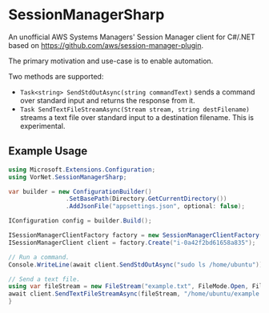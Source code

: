 ﻿# SessionManagerSharp

An unofficial AWS Systems Managers' Session Manager client for C#/.NET based on https://github.com/aws/session-manager-plugin.

The primary motivation and use-case is to enable automation.

Two methods are supported:

- `Task<string> SendStdOutAsync(string commandText)` sends a command over standard input and returns the response from it.
- `Task SendTextFileStreamAsync(Stream stream, string destFilename)` streams a text file over standard input to a destination filename.  This is experimental.

## Example Usage

```csharp
using Microsoft.Extensions.Configuration;
using VorNet.SessionManagerSharp;

var builder = new ConfigurationBuilder()  
                .SetBasePath(Directory.GetCurrentDirectory())
                .AddJsonFile("appsettings.json", optional: false);

IConfiguration config = builder.Build();

ISessionManagerClientFactory factory = new SessionManagerClientFactory(config);
ISessionManagerClient client = factory.Create("i-0a42f2bd61658a835");

// Run a command.
Console.WriteLine(await client.SendStdOutAsync("sudo ls /home/ubuntu"));

// Send a text file.
using var fileStream = new FileStream("example.txt", FileMode.Open, FileAccess.Read);
await client.SendTextFileStreamAsync(fileStream, "/home/ubuntu/example.txt");
}
```